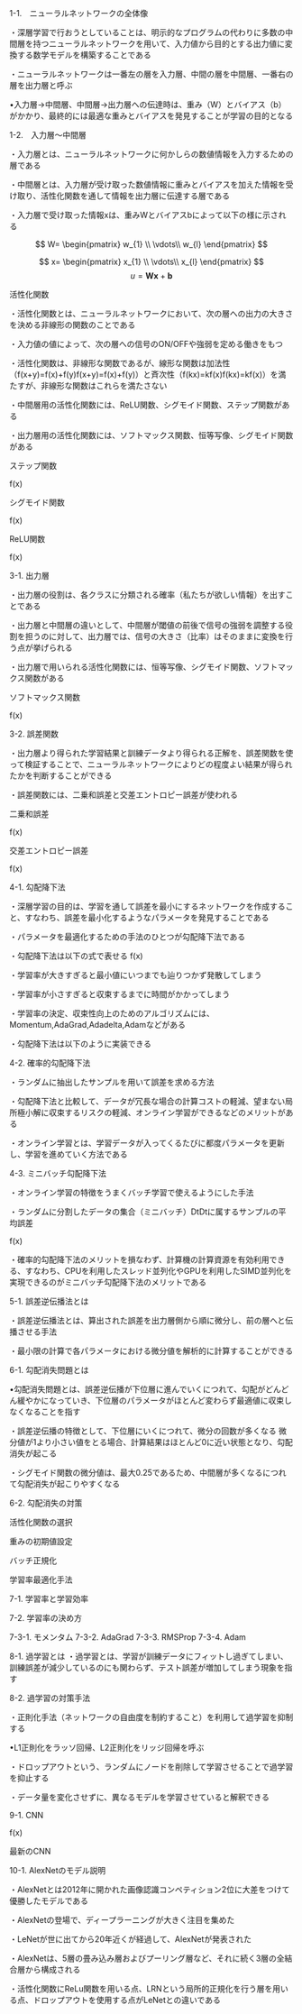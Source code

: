 1-1.　ニューラルネットワークの全体像

・深層学習で行おうとしていることは、明示的なプログラムの代わりに多数の中間層を持つニューラルネットワークを用いて、入力値から目的とする出力値に変換する数学モデルを構築することである

・ニューラルネットワークは一番左の層を入力層、中間の層を中間層、一番右の層を出力層と呼ぶ

•入力層→中間層、中間層→出力層への伝達時は、重み（W）とバイアス（b）がかかり、最終的には最適な重みとバイアスを発見することが学習の目的となる

1-2.　入力層〜中間層

・入力層とは、ニューラルネットワークに何かしらの数値情報を入力するための層である

・中間層とは、入力層が受け取った数値情報に重みとバイアスを加えた情報を受け取り、活性化関数を通して情報を出力層に伝達する層である

・入力層で受け取った情報xは、重みWとバイアスbによって以下の様に示される

$$
W=
\begin{pmatrix}
   w_{1} \\
   \vdots\\
   w_{l} 
\end{pmatrix}
$$

$$
x=
\begin{pmatrix}
   x_{1} \\
   \vdots\\
   x_{l} 
\end{pmatrix}
$$
$$
u=\bm{Wx}+\bm{b}
$$

活性化関数

・活性化関数とは、ニューラルネットワークにおいて、次の層への出力の大きさを決める非線形の関数のことである


・入力値の値によって、次の層への信号のON/OFFや強弱を定める働きをもつ

・活性化関数は、非線形な関数であるが、線形な関数は加法性（f(x+y)=f(x)+f(y)f(x+y)=f(x)+f(y)）と斉次性（f(kx)=kf(x)f(kx)=kf(x)）を満たすが、非線形な関数はこれらを満たさない


・中間層用の活性化関数には、ReLU関数、シグモイド関数、ステップ関数がある


・出力層用の活性化関数には、ソフトマックス関数、恒等写像、シグモイド関数がある

ステップ関数



f(x)



シグモイド関数

f(x)



ReLU関数

f(x)



3-1. 出力層

・出力層の役割は、各クラスに分類される確率（私たちが欲しい情報）を出すことである

・出力層と中間層の違いとして、中間層が閾値の前後で信号の強弱を調整する役割を担うのに対して、出力層では、信号の大きさ（比率）はそのままに変換を行う点が挙げられる

・出力層で用いられる活性化関数には、恒等写像、シグモイド関数、ソフトマックス関数がある

ソフトマックス関数

f(x)

3-2. 誤差関数

・出力層より得られた学習結果と訓練データより得られる正解を、誤差関数を使って検証することで、ニューラルネットワークによりどの程度よい結果が得られたかを判断することができる

・誤差関数には、二乗和誤差と交差エントロピー誤差が使われる

二乗和誤差

f(x)

交差エントロピー誤差

f(x)

4-1. 勾配降下法

・深層学習の目的は、学習を通して誤差を最小にするネットワークを作成すること、すなわち、誤差を最小化するようなパラメータを発見することである

・パラメータを最適化するための手法のひとつが勾配降下法である

・勾配降下法は以下の式で表せる
f(x)

・学習率が大きすぎると最小値にいつまでも辿りつかず発散してしまう

・学習率が小さすぎると収束するまでに時間がかかってしまう


・学習率の決定、収束性向上のためのアルゴリズムには、Momentum,AdaGrad,Adadelta,Adamなどがある

・勾配降下法は以下のように実装できる

4-2. 確率的勾配降下法

・ランダムに抽出したサンプルを用いて誤差を求める方法

・勾配降下法と比較して、データが冗長な場合の計算コストの軽減、望まない局所極小解に収束するリスクの軽減、オンライン学習ができるなどのメリットがある

・オンライン学習とは、学習データが入ってくるたびに都度パラメータを更新し、学習を進めていく方法である

4-3. ミニバッチ勾配降下法

・オンライン学習の特徴をうまくバッチ学習で使えるようにした手法

・ランダムに分割したデータの集合（ミニバッチ）DtDtに属するサンプルの平均誤差

f(x)

・確率的勾配降下法のメリットを損なわず、計算機の計算資源を有効利用できる、すなわち、CPUを利用したスレッド並列化やGPUを利用したSIMD並列化を実現できるのがミニバッチ勾配降下法のメリットである

5-1. 誤差逆伝播法とは

・誤差逆伝播法とは、算出された誤差を出力層側から順に微分し、前の層へと伝播させる手法

・最小限の計算で各パラメータにおける微分値を解析的に計算することができる

6-1. 勾配消失問題とは

•勾配消失問題とは、誤差逆伝播が下位層に進んでいくにつれて、勾配がどんどん緩やかになっていき、下位層のパラメータがほとんど変わらず最適値に収束しなくなることを指す

・誤差逆伝播の特徴として、下位層にいくにつれて、微分の回数が多くなる
微分値が1より小さい値をとる場合、計算結果はほとんど0に近い状態となり、勾配消失が起こる

・シグモイド関数の微分値は、最大0.25であるため、中間層が多くなるにつれて勾配消失が起こりやすくなる

6-2. 勾配消失の対策

活性化関数の選択

重みの初期値設定

バッチ正規化

学習率最適化手法

7-1. 学習率と学習効率

7-2. 学習率の決め方

7-3-1. モメンタム
7-3-2. AdaGrad
7-3-3. RMSProp
7-3-4. Adam

8-1. 過学習とは
・過学習とは、学習が訓練データにフィットし過ぎてしまい、訓練誤差が減少しているのにも関わらず、テスト誤差が増加してしまう現象を指す

8-2. 過学習の対策手法

・正則化手法（ネットワークの自由度を制約すること）を利用して過学習を抑制する

•L1正則化をラッソ回帰、L2正則化をリッジ回帰を呼ぶ

・ドロップアウトという、ランダムにノードを削除して学習させることで過学習を抑止する

・データ量を変化させずに、異なるモデルを学習させていると解釈できる

9-1. CNN

f(x)

最新のCNN

10-1. AlexNetのモデル説明

・AlexNetとは2012年に開かれた画像認識コンペティション2位に大差をつけて優勝したモデルである

・AlexNetの登場で、ディープラーニングが大きく注目を集めた

・LeNetが世に出てから20年近くが経過して、AlexNetが発表された

・AlexNetは、5層の畳み込み層およびプーリング層など、それに続く3層の全結合層から構成される

・活性化関数にReLu関数を用いる点、LRNという局所的正規化を行う層を用いる点、ドロップアウトを使用する点がLeNetとの違いである


